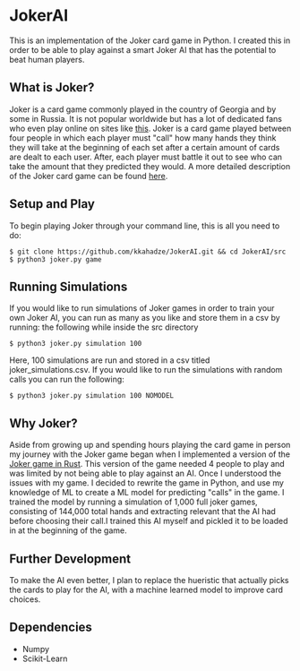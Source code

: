# JokerAI
This is an implementation of the Joker card game in Python. I created this in order to be able to play against a smart Joker AI that has the potential to beat
human players.
## What is Joker?
Joker is a card game commonly played in the country of Georgia and by some in Russia. It is not popular worldwide but has a lot of dedicated fans who even play
online on sites like [this](https://www.jok.ge). Joker is a card game played between four people in which each player must "call" how many hands they think they 
will take at the beginning of each set after a certain amount of cards are dealt to each user. After, each player must battle it out to see who can take the 
amount that they predicted they would. A more detailed description of the Joker card game can be found [here](https://www.pagat.com/exact/joker.html).
## Setup and Play
To begin playing Joker through your command line, this is all you need to do:
```
$ git clone https://github.com/kkahadze/JokerAI.git && cd JokerAI/src  
$ python3 joker.py game
```
## Running Simulations
If you would like to run simulations of Joker games in order to train your own Joker AI, you can run as many as you like and store them in a csv by running:
the following while inside the src directory
```
$ python3 joker.py simulation 100
```
Here, 100 simulations are run and stored in a csv titled joker_simulations.csv. 
If you would like to run the simulations with random calls you can run the following:
```
$ python3 joker.py simulation 100 NOMODEL
```
## Why Joker?
Aside from growing up and spending hours playing the card game in person my journey with the Joker game began when I implemented a version of the [Joker game in Rust](https://github.com/kkahadze/Joker-In-Rust). 
This version of the game needed 4 people to play and was limited by not being able to play against an AI. Once I understood the issues with my game. I decided to 
rewrite the game in Python, and use my knowledge of ML to create a ML model for predicting "calls" in the game. I trained the model by running a simulation of 
1,000 full joker games, consisting of 144,000 total hands and extracting relevant that the AI had before choosing their call.I trained this AI myself and pickled 
it to be loaded in at the beginning of the game. 
## Further Development
To make the AI even better, I plan to replace the hueristic that actually picks the cards to play for the AI, with a machine learned model to improve card choices.
## Dependencies
- Numpy
- Scikit-Learn
